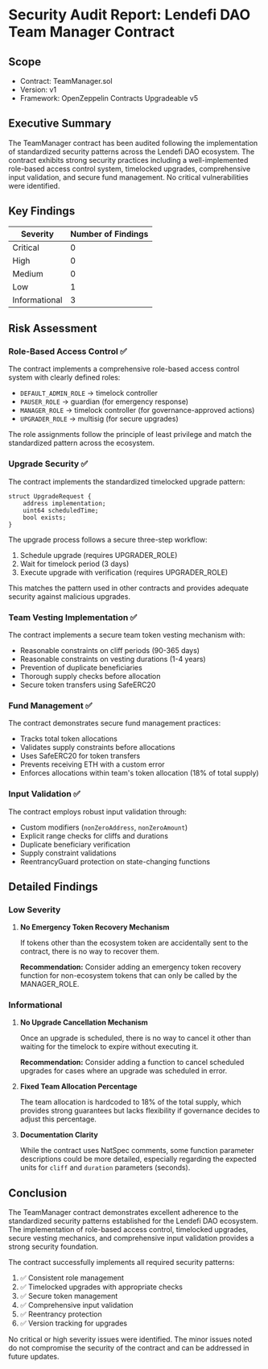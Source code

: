 # Security Audit Report: Lendefi DAO Team Manager Contract

## Scope

- Contract: TeamManager.sol
- Version: v1
- Framework: OpenZeppelin Contracts Upgradeable v5

## Executive Summary

The TeamManager contract has been audited following the implementation of standardized security patterns across the Lendefi DAO ecosystem. The contract exhibits strong security practices including a well-implemented role-based access control system, timelocked upgrades, comprehensive input validation, and secure fund management. No critical vulnerabilities were identified.



## Key Findings

| Severity | Number of Findings |
|----------|-------------------|
| Critical | 0                 |
| High     | 0                 |
| Medium   | 0                 |
| Low      | 1                 |
| Informational | 3           |

## Risk Assessment

### Role-Based Access Control ✅
The contract implements a comprehensive role-based access control system with clearly defined roles:

- `DEFAULT_ADMIN_ROLE` → timelock controller
- `PAUSER_ROLE` → guardian (for emergency response)
- `MANAGER_ROLE` → timelock controller (for governance-approved actions)
- `UPGRADER_ROLE` → multisig (for secure upgrades)

The role assignments follow the principle of least privilege and match the standardized pattern across the ecosystem.

### Upgrade Security ✅
The contract implements the standardized timelocked upgrade pattern:

```solidity
struct UpgradeRequest {
    address implementation;
    uint64 scheduledTime;
    bool exists;
}
```

The upgrade process follows a secure three-step workflow:
1. Schedule upgrade (requires UPGRADER_ROLE)
2. Wait for timelock period (3 days)
3. Execute upgrade with verification (requires UPGRADER_ROLE)

This matches the pattern used in other contracts and provides adequate security against malicious upgrades.

### Team Vesting Implementation ✅
The contract implements a secure team token vesting mechanism with:

- Reasonable constraints on cliff periods (90-365 days)
- Reasonable constraints on vesting durations (1-4 years)
- Prevention of duplicate beneficiaries
- Thorough supply checks before allocation
- Secure token transfers using SafeERC20

### Fund Management ✅
The contract demonstrates secure fund management practices:

- Tracks total token allocations
- Validates supply constraints before allocations
- Uses SafeERC20 for token transfers
- Prevents receiving ETH with a custom error
- Enforces allocations within team's token allocation (18% of total supply)

### Input Validation ✅
The contract employs robust input validation through:

- Custom modifiers (`nonZeroAddress`, `nonZeroAmount`)
- Explicit range checks for cliffs and durations
- Duplicate beneficiary verification
- Supply constraint validations
- ReentrancyGuard protection on state-changing functions

## Detailed Findings

### Low Severity

1. **No Emergency Token Recovery Mechanism**
   
   If tokens other than the ecosystem token are accidentally sent to the contract, there is no way to recover them.
   
   **Recommendation:** Consider adding an emergency token recovery function for non-ecosystem tokens that can only be called by the MANAGER_ROLE.

### Informational

1. **No Upgrade Cancellation Mechanism**
   
   Once an upgrade is scheduled, there is no way to cancel it other than waiting for the timelock to expire without executing it.
   
   **Recommendation:** Consider adding a function to cancel scheduled upgrades for cases where an upgrade was scheduled in error.

2. **Fixed Team Allocation Percentage**
   
   The team allocation is hardcoded to 18% of the total supply, which provides strong guarantees but lacks flexibility if governance decides to adjust this percentage.

3. **Documentation Clarity**
   
   While the contract uses NatSpec comments, some function parameter descriptions could be more detailed, especially regarding the expected units for `cliff` and `duration` parameters (seconds).

## Conclusion

The TeamManager contract demonstrates excellent adherence to the standardized security patterns established for the Lendefi DAO ecosystem. The implementation of role-based access control, timelocked upgrades, secure vesting mechanics, and comprehensive input validation provides a strong security foundation.

The contract successfully implements all required security patterns:
1. ✅ Consistent role management
2. ✅ Timelocked upgrades with appropriate checks
3. ✅ Secure token management
4. ✅ Comprehensive input validation
5. ✅ Reentrancy protection
6. ✅ Version tracking for upgrades

No critical or high severity issues were identified. The minor issues noted do not compromise the security of the contract and can be addressed in future updates.